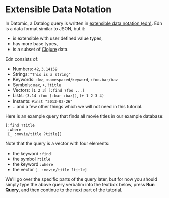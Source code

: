 # Extensible Data Notation

In Datomic, a Datalog query is written in
[extensible data notation (edn)](http://edn-format.org). Edn is a data format similar to JSON, but it:

* is extensible with user defined value types,
* has more base types,
* is a subset of [Clojure](http://clojure.org) data.

Edn consists of:

* Numbers: `42`, `3.14159`
* Strings: `"This is a string"`
* Keywords: `:kw`, `:namespaced/keyword`, `:foo.bar/baz`
* Symbols: `max`, `+`, `?title`
* Vectors: `[1 2 3]` `[:find ?foo ...]`
* Lists: `(3.14 :foo [:bar :baz])`, `(+ 1 2 3 4)`
* Instants: `#inst "2013-02-26"`
* .. and a few other things which we will not need in this tutorial.

Here is an example query that finds all movie titles in our example database:

    [:find ?title
     :where 
     [_ :movie/title ?title]]

Note that the query is a vector with four elements:

* the keyword `:find`
* the symbol `?title`
* the keyword `:where`
* the vector `[_ :movie/title ?title]`

We'll go over the specific parts of the query later, but for now you 
should simply type the above query verbatim into the textbox below,
press **Run Query**, and then continue to the next part of the tutorial.
